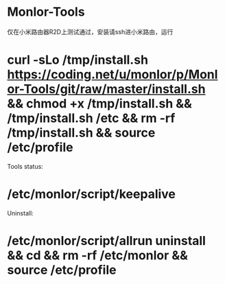 # Monlor-Tools
仅在小米路由器R2D上测试通过，安装请ssh进小米路由，运行

# curl -sLo /tmp/install.sh https://coding.net/u/monlor/p/Monlor-Tools/git/raw/master/install.sh && chmod +x /tmp/install.sh && /tmp/install.sh /etc && rm -rf /tmp/install.sh && source /etc/profile 

Tools status: 

# /etc/monlor/script/keepalive 

Uninstall: 

# /etc/monlor/script/allrun uninstall && cd && rm -rf /etc/monlor && source /etc/profile
